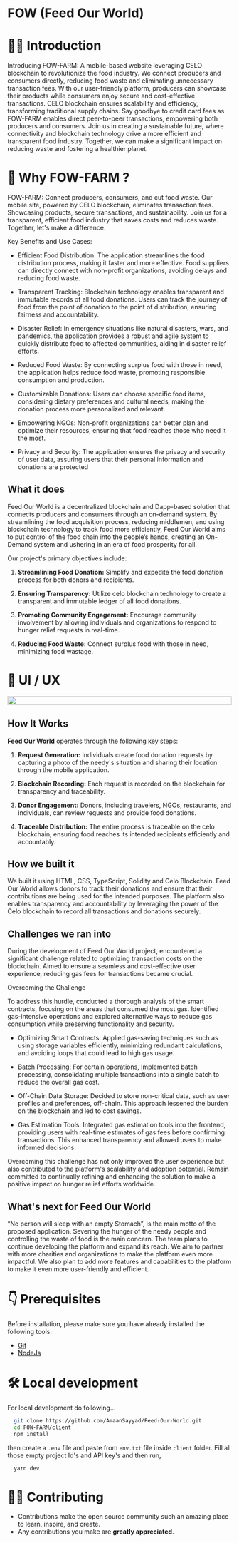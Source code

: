 # FOW (Feed Our World)

# 👨‍🌾 Introduction
Introducing FOW-FARM: A mobile-based website leveraging CELO blockchain to revolutionize the food industry. We connect producers and consumers directly, reducing food waste and eliminating unnecessary transaction fees. With our user-friendly platform, producers can showcase their products while consumers enjoy secure and cost-effective transactions. CELO blockchain ensures scalability and efficiency, transforming traditional supply chains. Say goodbye to credit card fees as FOW-FARM enables direct peer-to-peer transactions, empowering both producers and consumers. Join us in creating a sustainable future, where connectivity and blockchain technology drive a more efficient and transparent food industry. Together, we can make a significant impact on reducing waste and fostering a healthier planet.

# 🌽 Why FOW-FARM ?
FOW-FARM: Connect producers, consumers, and cut food waste. Our mobile site, powered by CELO blockchain, eliminates transaction fees. Showcasing products, secure transactions, and sustainability. Join us for a transparent, efficient food industry that saves costs and reduces waste. Together, let's make a difference.

Key Benefits and Use Cases:

- Efficient Food Distribution: The application streamlines the food distribution process, making it faster and more effective. Food suppliers can directly connect with non-profit organizations, avoiding delays and reducing food waste.

- Transparent Tracking: Blockchain technology enables transparent and immutable records of all food donations. Users can track the journey of food from the point of donation to the point of distribution, ensuring fairness and accountability.

- Disaster Relief: In emergency situations like natural disasters, wars, and pandemics, the application provides a robust and agile system to quickly distribute food to affected communities, aiding in disaster relief efforts.

- Reduced Food Waste: By connecting surplus food with those in need, the application helps reduce food waste, promoting responsible consumption and production.

- Customizable Donations: Users can choose specific food items, considering dietary preferences and cultural needs, making the donation process more personalized and relevant.

- Empowering NGOs: Non-profit organizations can better plan and optimize their resources, ensuring that food reaches those who need it the most.

- Privacy and Security: The application ensures the privacy and security of user data, assuring users that their personal information and donations are protected

## What it does
Feed Our World is a decentralized blockchain and Dapp-based solution that connects producers and consumers through an on-demand system. By streamlining the food acquisition process, reducing middlemen, and using blockchain technology to track food more efficiently, Feed Our World aims to put control of the food chain into the people’s hands, creating an On-Demand system and ushering in an era of food prosperity for all.

Our project's primary objectives include:

1. **Streamlining Food Donation:** Simplify and expedite the food donation process for both donors and recipients.

2. **Ensuring Transparency:** Utilize celo blockchain technology to create a transparent and immutable ledger of all food donations.

3. **Promoting Community Engagement:** Encourage community involvement by allowing individuals and organizations to respond to hunger relief requests in real-time.

4. **Reducing Food Waste:** Connect surplus food with those in need, minimizing food wastage.

# 🥑 UI / UX
<p style="display: flex; justify-content: space-between;">
 <img src="./img/Frame 1.png" width="100%" />
</p>

## How It Works

**Feed Our World** operates through the following key steps:

1. **Request Generation:** Individuals create food donation requests by capturing a photo of the needy's situation and sharing their location through the mobile application.

2. **Blockchain Recording:** Each request is recorded on the blockchain for transparency and traceability.

3. **Donor Engagement:** Donors, including travelers, NGOs, restaurants, and individuals, can review requests and provide food donations.

4. **Traceable Distribution:** The entire process is traceable on the celo blockchain, ensuring food reaches its intended recipients efficiently and accountably.

## How we built it
We built it using HTML, CSS, TypeScript, Solidity and Celo Blockchain. Feed Our World allows donors to track their donations and ensure that their contributions are being used for the intended purposes. The platform also enables transparency and accountability by leveraging the power of the Celo blockchain to record all transactions and donations securely.

## Challenges we ran into
During the development of Feed Our World project, encountered a significant challenge related to optimizing transaction costs on the blockchain. Aimed to ensure a seamless and cost-effective user experience, reducing gas fees for transactions became crucial.

Overcoming the Challenge

To address this hurdle, conducted a thorough analysis of the smart contracts, focusing on the areas that consumed the most gas. Identified gas-intensive operations and explored alternative ways to reduce gas consumption while preserving functionality and security.

- Optimizing Smart Contracts: Applied gas-saving techniques such as using storage variables efficiently, minimizing redundant calculations, and avoiding loops that could lead to high gas usage.

- Batch Processing: For certain operations, Implemented batch processing, consolidating multiple transactions into a single batch to reduce the overall gas cost.

- Off-Chain Data Storage: Decided to store non-critical data, such as user profiles and preferences, off-chain. This approach lessened the burden on the blockchain and led to cost savings.

- Gas Estimation Tools: Integrated gas estimation tools into the frontend, providing users with real-time estimates of gas fees before confirming transactions. This enhanced transparency and allowed users to make informed decisions.

Overcoming this challenge has not only improved the user experience but also contributed to the platform's scalability and adoption potential. Remain committed to continually refining and enhancing the solution to make a positive impact on hunger relief efforts worldwide.

## What's next for Feed Our World
“No person will sleep with an empty Stomach”, is the main motto of the proposed application. 
Severing the hunger of the needy people and controlling the waste of food is the main concern. 
The team plans to continue developing the platform and expand its reach. We aim to partner with more charities and organizations to make the platform even more impactful. We also plan to add more features and capabilities to the platform to make it even more user-friendly and efficient.

# 👇 Prerequisites

Before installation, please make sure you have already installed the following tools:

- [Git](https://git-scm.com/downloads)
- [NodeJs](https://nodejs.org/en/download/)


# 🛠️ Local development
For local development do following...

```sh
  git clone https://github.com/AmaanSayyad/Feed-Our-World.git
  cd FOW-FARM/client
  npm install
```
then create a `.env` file and paste from `env.txt` file inside `client` folder. Fill all those empty project Id's and API key's and then run,

```sh
  yarn dev
```

# 👨‍💻 Contributing

- Contributions make the open source community such an amazing place to learn, inspire, and create.
- Any contributions you make are **greatly appreciated**.